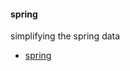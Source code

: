 #### spring

simplifying the spring data
 - [spring](http://www.baeldung.com/2011/12/08/simplifying-the-data-access-layer-with-spring-and-java-generics/)
